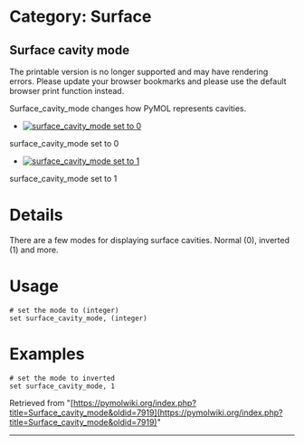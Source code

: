 # Category: Surface

## Surface cavity mode

The printable version is no longer supported and may have rendering errors. Please update your browser bookmarks and please use the default browser print function instead.

Surface_cavity_mode changes how PyMOL represents cavities. 

  * [![surface_cavity_mode set to 0](/images/0/03/Scm0.png)](/index.php/File:Scm0.png "surface_cavity_mode set to 0")

surface_cavity_mode set to 0 

  * [![surface_cavity_mode set to 1](/images/6/6f/Scm1.png)](/index.php/File:Scm1.png "surface_cavity_mode set to 1")

surface_cavity_mode set to 1 




# Details

There are a few modes for displaying surface cavities. Normal (0), inverted (1) and more. 

# Usage
    
    
    # set the mode to (integer)
    set surface_cavity_mode, (integer)
    

# Examples
    
    
    # set the mode to inverted
    set surface_cavity_mode, 1
    

Retrieved from "[https://pymolwiki.org/index.php?title=Surface_cavity_mode&oldid=7919](https://pymolwiki.org/index.php?title=Surface_cavity_mode&oldid=7919)"


---

